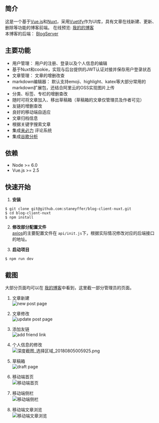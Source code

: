 ## 简介
这是一个基于[Vue.js](https://vuejs.org/)和[Nuxt](https://nuxtjs.org/)，采用[Vuetify](https://vuetifyjs.com)作为UI库，具有文章在线新建、更新、删除等功能的博客前端。
在线预览: [我的的博客](https://chengfy.com)  
本博客的后端： [BlogServer](https://github.com/staneyffer/BlogServer)

## 主要功能
- 用户管理： 用户的注册、登录以及个人信息的编辑
- 基于Nuxt和cookie，实现与后台提供的JWT认证对接并保存用户登录状态
- 文章管理： 文章的增删改查
- markdown编辑器： 默认支持emoji、highlight、katex等大部分常用的markdown扩展包，还结合阿里云的OSS实现图片上传
- 分类、标签、专栏的增删查改
- 随时可将文章加入、移出草稿箱（草稿箱的文章仅管理员及作者可见）
- 友链的增删查改
- 良好的移动端自适应
- 文章归档信息
- 根据关键字搜索文章
- 集成[来必力](http://www.laibili.com.cn/) 评论系统
- 集成[谷歌分析](https://marketingplatform.google.com/about/)

## 依赖
- Node >= 6.0
- Vue.js >= 2.5

## 快速开始
1. **安装**  
```shell
$ git clone git@github.com:staneyffer/blog-client-nuxt.git
$ cd blog-client-nuxt
$ npm install
```
2. **修改部分配置文件**  
[axios](https://github.com/axios/axios)的主要配置文件在 ```api/init.js```下，根据实际情况修改对应的后端接口的地址。

3. **启动项目**  
```shell
$ npm run dev
``` 
## 截图
大部分页面均可以在 [我的博客](https://chengfy.com)中看到，这里截一部分管理员的页面。
1. 文章新建  
![new post page](https://my-blog-images.oss-cn-qingdao.aliyuncs.com/15334009565057479.png)

2. 文章修改  
![update post page](https://my-blog-images.oss-cn-qingdao.aliyuncs.com/15334011133841108.png)

3. 添加友链  
![add friend link](https://my-blog-images.oss-cn-qingdao.aliyuncs.com/15334011918762759.png)

4. 个人信息的修改  
![深度截图_选择区域_20180805005925.png](https://my-blog-images.oss-cn-qingdao.aliyuncs.com/15334019965515967.png)

5. 草稿箱  
![draft page](https://my-blog-images.oss-cn-qingdao.aliyuncs.com/15334013214517655.png)

6. 移动端首页  
![移动端首页](https://my-blog-images.oss-cn-qingdao.aliyuncs.com/15334017369086047.png)

7. 移动端侧栏  
![移动端侧栏](https://my-blog-images.oss-cn-qingdao.aliyuncs.com/15334017769925693.png)

8. 移动端文章浏览  
![移动端文章浏览](https://my-blog-images.oss-cn-qingdao.aliyuncs.com/15334018082389555.png)
